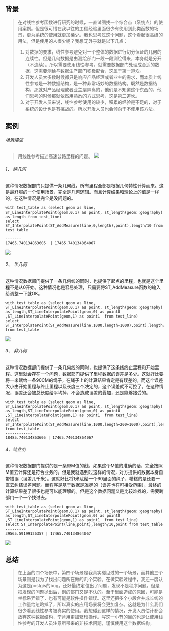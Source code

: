 ## 背景
> 在对线性参考函数进行研究的时候，一直试图找一个综合点（系统点）的使用案例。但是很可惜在我以往的工程经验里面很少有使用到此类函数的场景，更为系统的使用就更加稀少。我也思考过这个问题，这个看起很高级的用法，但是使用的人很少呢？我想无外乎就是以下几点：
> 1. 对数据的要求，线性参考避免对一个整体的数据进行切分保证的几何的连续性。但是几何数据是由测绘部门一段一段测绘得来，本身就是分开（不连续）。所以需要使用线性参考，就需要数据部门处理成合适的数据，这需要测绘与数据生产部门积极配合，这属于第一道坎。
> 2. 开发人员大多数时候都只是响应产品经理或者业主的需求，而本质上线性参考是一种数据结构，是一种非常巧妙的数据结构。既然是数据结构，那就对产品经理或者业主是隔离的，他们是不知道这个东西的，他们思考的时候那就依然用熟悉的方式思考，这是第二道坎。
> 3. 对于开发人员来说，线性参考使用的较少，积累的经验是不足的，对于系统的设计也是有挑战的。所以开发人员也会倾向于不使用该方法。

## 案例
###### 场景描述
> 用线性参考描述高速公路里程的问题。
![]({{book.service}}/images/LinearReferencing/line1.png)
###### 1、 纯几何
这种情况数据部门只提供一条几何线，所有里程全部是根据几何特性计算而来。这是最舒服的一个使用场景，完全是几何逻辑。而且计算结果和理论上的值是一样的，在这种情况是完全是没问题的。

```
with test_table as (select geom as line, ST_LineInterpolatePoint(geom,0.1) as point, st_length(geom::geography) as length from test_line)
select ST_InterpolatePoint(ST_AddMeasure(line,0,length),point),length/10 from test_table

-------
17465.740134863605  | 17465.740134864067
```
![]({{book.service}}/images/LinearReferencing/line2.png)

###### 2、 半几何
这种情况数据部门提供了一条几何线的同时，也提供了起点的里程，也就是这个里程不是从0开始。这种情况也是容易处理，只需要将ST_AddMeasure函数的输入给调整一下就OK。

```
with test_table as (select geom as line, ST_LineInterpolatePoint(geom,0.1) as point, st_length(geom::geography) as length,ST_LineInterpolatePoint(geom,0) as point0 ,ST_LineInterpolatePoint(geom,1) as point1  from test_line)
select ST_InterpolatePoint(ST_AddMeasure(line,1000,length+1000),point),length/10,point from test_table
```
![]({{book.service}}/images/LinearReferencing/line3.png)


###### 3、 非几何
这种情况数据部门提供了一条几何线的同时，也提供了这条线终止里程和开始里程。这里就会存在一个问题，数据部门提供了里程数据的误差是多少。这就好比要将一米赋给一条90CM的绳子，在绳子上的计算结果肯定是有误差的，而这个误差大小由开始里程与终止里程以及长度三个决定的，这个误差就不可控了。在这种情况，误差还会被总长度给平均掉，不会造成误差的叠加，还是能够接受的。
```
with test_table as (select geom as line, ST_LineInterpolatePoint(geom,0.1) as point, st_length(geom::geography) as length,ST_LineInterpolatePoint(geom,0) as point0 ,ST_LineInterpolatePoint(geom,1) as point1  from test_line)
select ST_InterpolatePoint(ST_AddMeasure(line,1000,length+200+1000),point),length/10,point from test_table
------------
18485.740134863605 | 17465.740134864067	
```

###### 4、纯业务
这种情况数据部门提供的是一条带M值的线，如果这个M值的准确的话，完全按照M值去计算还是符合业务的。但是我就遇到过这样的情况，对方提供的数据本身自带错误（误差几千米）。这就好比将1米赋给一个60里面的绳子，糟糕的是还要一直去纠结误差问题。而程序是基于数据是准确的（误差也在可接受范围），最终的计算结果差了很多也是可以能理解的。但是这个数据问题又是比较难找的，需要跨部门一个一个找过去。

```
with test_table as (select geom as line, ST_LineInterpolatePoint(geom,0.1) as point, st_length(geom::geography) as length,ST_LineInterpolatePoint(geom,0) as point0 ,ST_LineInterpolatePoint(geom,1) as point1  from test_line)
select ST_InterpolatePoint(line,point),length/10,point from test_table
---------
39565.59199126357 | 17465.740134864067	
```
![]({{book.service}}/images/LinearReferencing/line4.png)



## 总结
> 在上面的四个场景中，第四个场景是我真实碰见过的一个场景，而其他三个场景则是我为了找出问题所在做的几个实验。在做实验过程中，我还一度认为这是postgis的bug。还好最终定位出了问题，发现不是程序问题。但是把发现的问题抛出后，别的部门又是不认的。至于里面造成的原因，可能是坐标系弄错了，也有可能是软件操作错误。这里还把多个小段合并成长线的工作量给忽略掉了，所以真实的应用场景将会更加复杂。这就是为什么我们很少看到线性参考被真实的使用。我想碰到这样的情况，开发人员估计都会放弃这种数据结构，宁肯用更加繁琐操作。写这一小节的目的也是让使用线性参考的开发人员注意所带来的非技术问题，谨慎使用这个数据结构。